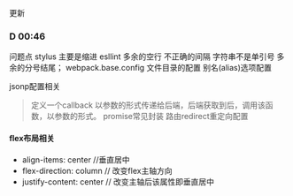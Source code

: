 更新

### D 00:46

问题点
stylus 
    主要是缩进
esllint 
    多余的空行
    不正确的间隔
    字符串不是单引号
    多余的分号结尾；
webpack.base.config
    文件目录的配置
    别名(alias)选项配置




jsonp配置相关
> 定义一个callback 以参数的形式传递给后端，后端获取到后，调用该函数，以参数的形式。
promise常见封装
路由redirect重定向配置

#### flex布局相关
- align-items: center //垂直居中
- flex-direction: column // 改变flex主轴方向
- justify-content: center  // 改变主轴后该属性即垂直居中




